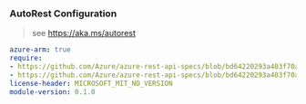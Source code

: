 ### AutoRest Configuration

> see https://aka.ms/autorest

``` yaml
azure-arm: true
require:
- https://github.com/Azure/azure-rest-api-specs/blob/bd64220293a403f70ae8beebd56fb86951007acf/specification/security/resource-manager/readme.md
- https://github.com/Azure/azure-rest-api-specs/blob/bd64220293a403f70ae8beebd56fb86951007acf/specification/security/resource-manager/readme.go.md
license-header: MICROSOFT_MIT_NO_VERSION
module-version: 0.1.0
```